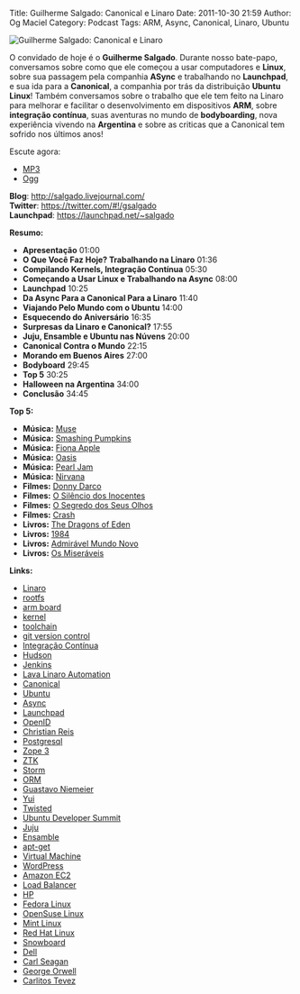 Title: Guilherme Salgado: Canonical e Linaro
Date: 2011-10-30 21:59
Author: Og Maciel
Category: Podcast
Tags: ARM, Async, Canonical, Linaro, Ubuntu

![Guilherme Salgado: Canonical e Linaro]({filename}/images/guilhermesalgado.jpg)

O convidado de hoje é o **Guilherme Salgado**. Durante nosso bate-papo,
conversamos sobre como que ele começou a usar computadores e **Linux**,
sobre sua passagem pela companhia **ASync** e trabalhando no
**Launchpad**, e sua ida para a **Canonical**, a companhia por trás da
distribuição **Ubuntu Linux**! Também conversamos sobre o trabalho que
ele tem feito na Linaro para melhorar e facilitar o desenvolvimento em
dispositivos **ARM**, sobre **integração contínua**, suas aventuras no
mundo de **bodyboarding**, nova experiência vivendo na **Argentina** e
sobre as criticas que a Canonical tem sofrido nos últimos anos!

Escute agora:

* [MP3](http://downloads.ogmaciel.com/castalio-podcast-20.mp3)
* [Ogg](http://downloads.ogmaciel.com/castalio-podcast-20.ogg) 

**Blog**: <http://salgado.livejournal.com/>  
**Twitter**: <https://twitter.com/#!/gsalgado>  
**Launchpad**: <https://launchpad.net/~salgado>

**Resumo:**

-   **Apresentação** 01:00
-   **O Que Você Faz Hoje? Trabalhando na Linaro** 01:36
-   **Compilando Kernels, Integração Contínua** 05:30
-   **Começando a Usar Linux e Trabalhando na Async** 08:00
-   **Launchpad** 10:25
-   **Da Async Para a Canonical Para a Linaro** 11:40
-   **Viajando Pelo Mundo com o Ubuntu** 14:00
-   **Esquecendo do Aniversário** 16:35
-   **Surpresas da Linaro e Canonical?** 17:55
-   **Juju, Ensamble e Ubuntu nas Núvens** 20:00
-   **Canonical Contra o Mundo** 22:15
-   **Morando em Buenos Aires** 27:00
-   **Bodyboard** 29:45
-   **Top 5** 30:25
-   **Halloween na Argentina** 34:00
-   **Conclusão** 34:45

**Top 5:**

-   **Música:** [Muse](http://www.last.fm/search?q=Muse)
-   **Música:** [Smashing
    Pumpkins](http://www.last.fm/search?q=Smashing+Pumpkins)
-   **Música:** [Fiona Apple](http://www.last.fm/search?q=Fiona+Apple)
-   **Música:** [Oasis](http://www.last.fm/search?q=Oasis)
-   **Música:** [Pearl Jam](http://www.last.fm/search?q=Pearl+Jam)
-   **Música:** [Nirvana](http://www.last.fm/search?q=Nirvana)
-   **Filmes:** [Donny
    Darco](http://www.imdb.com/find?s=all&q=Donny+Darco)
-   **Filmes:** [O Silêncio dos
    Inocentes](http://www.imdb.com/find?s=all&q=O+Silêncio+dos+Inocentes)
-   **Filmes:** [O Segredo dos Seus
    Olhos](http://www.imdb.com/find?s=all&q=O+Segredo+dos+Seus+Olhos)
-   **Filmes:** [Crash](http://www.imdb.com/find?s=all&q=Crash)
-   **Livros:** [The Dragons of
    Eden](http://www.amazon.com/s/ref=nb_sb_noss?url=search-alias%3Dstripbooks&field-keywords=The+Dragons+of+Eden)
-   **Livros:**
    [1984](http://www.amazon.com/s/ref=nb_sb_noss?url=search-alias%3Dstripbooks&field-keywords=1984)
-   **Livros:** [Admirável Mundo
    Novo](http://www.amazon.com/s/ref=nb_sb_noss?url=search-alias%3Dstripbooks&field-keywords=Admirável+Mundo+Novo)
-   **Livros:** [Os
    Miseráveis](http://www.amazon.com/s/ref=nb_sb_noss?url=search-alias%3Dstripbooks&field-keywords=Os+Miseráveis)

**Links:**

-   [Linaro](https://duckduckgo.com/?q=Linaro)
-   [rootfs](https://duckduckgo.com/?q=rootfs)
-   [arm board](https://duckduckgo.com/?q=arm+board)
-   [kernel](https://duckduckgo.com/?q=kernel)
-   [toolchain](https://duckduckgo.com/?q=toolchain)
-   [git version control](https://duckduckgo.com/?q=git+version+control)
-   [Integração Contínua](https://duckduckgo.com/?q=Integração+Contínua)
-   [Hudson](https://duckduckgo.com/?q=Hudson)
-   [Jenkins](https://duckduckgo.com/?q=Jenkins)
-   [Lava Linaro
    Automation](https://duckduckgo.com/?q=Lava+Linaro+Automation)
-   [Canonical](https://duckduckgo.com/?q=Canonical)
-   [Ubuntu](https://duckduckgo.com/?q=Ubuntu)
-   [Async](https://duckduckgo.com/?q=Async)
-   [Launchpad](https://duckduckgo.com/?q=Launchpad)
-   [OpenID](https://duckduckgo.com/?q=OpenID)
-   [Christian Reis](https://duckduckgo.com/?q=Christian+Reis)
-   [Postgresql](https://duckduckgo.com/?q=Postgresql)
-   [Zope 3](https://duckduckgo.com/?q=Zope+3)
-   [ZTK](https://duckduckgo.com/?q=ZTK)
-   [Storm](https://duckduckgo.com/?q=Storm)
-   [ORM](https://duckduckgo.com/?q=ORM)
-   [Guastavo Niemeier](https://duckduckgo.com/?q=Guastavo+Niemeier)
-   [Yui](https://duckduckgo.com/?q=Yui)
-   [Twisted](https://duckduckgo.com/?q=Twisted)
-   [Ubuntu Developer
    Summit](https://duckduckgo.com/?q=Ubuntu+Developer+Summit)
-   [Juju](https://duckduckgo.com/?q=Juju)
-   [Ensamble](https://duckduckgo.com/?q=Ensamble)
-   [apt-get](https://duckduckgo.com/?q=apt-get)
-   [Virtual Machine](https://duckduckgo.com/?q=Virtual+Machine)
-   [WordPress](https://duckduckgo.com/?q=WordPress)
-   [Amazon EC2](https://duckduckgo.com/?q=Amazon+EC2)
-   [Load Balancer](https://duckduckgo.com/?q=Load+Balancer)
-   [HP](https://duckduckgo.com/?q=HP)
-   [Fedora Linux](https://duckduckgo.com/?q=Fedora+Linux)
-   [OpenSuse Linux](https://duckduckgo.com/?q=OpenSuse+Linux)
-   [Mint Linux](https://duckduckgo.com/?q=Mint+Linux)
-   [Red Hat Linux](https://duckduckgo.com/?q=Red+Hat+Linux)
-   [Snowboard](https://duckduckgo.com/?q=Snowboard)
-   [Dell](https://duckduckgo.com/?q=Dell)
-   [Carl Seagan](https://duckduckgo.com/?q=Carl+Seagan)
-   [George Orwell](https://duckduckgo.com/?q=George+Orwell)
-   [Carlitos Tevez](https://duckduckgo.com/?q=Carlitos+Tevez)
